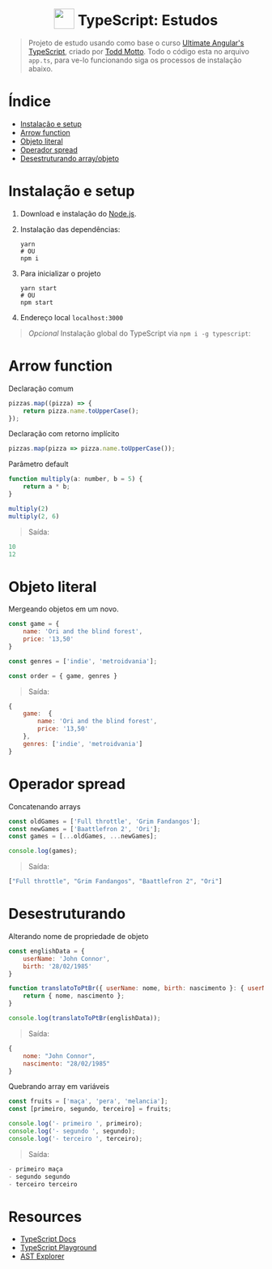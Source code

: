 <h1 align="center">
<img width="40" valign="bottom" src="https://ultimateangular.com/assets/img/categories/typescript.svg">
TypeScript: Estudos
</h1>

> Projeto de estudo usando como base o curso [Ultimate Angular's TypeScript](https://ultimateangular.com/courses/), criado por [Todd Motto](https://toddmotto.com/).
Todo o código esta no arquivo `app.ts`, para ve-lo funcionando siga os processos de instalação abaixo.

# Índice
- [Instalação e setup](#Instalação-e-setup)
- [Arrow function](#Arrow-function)
- [Objeto literal](#Objeto-literal)
- [Operador spread](#Operador-spread)
- [Desestruturando array/objeto](#Desestruturando)

# Instalação e setup

1. Download e instalação do [Node.js](https://nodejs.org/en/download/).

2. Instalação das dependências:
    ```
    yarn
    # OU
    npm i
    ```

3. Para inicializar o projeto
    ```
    yarn start
    # OU
    npm start
    ```

4. Endereço local `localhost:3000`

>*Opcional* Instalação global do TypeScript via `npm i -g typescript`:


# Arrow function

Declaração comum
```js
pizzas.map((pizza) => {
    return pizza.name.toUpperCase();
});
```

Declaração com retorno implícito
```js
pizzas.map(pizza => pizza.name.toUpperCase());
```

Parâmetro default
```js
function multiply(a: number, b = 5) {
    return a * b;
}

multiply(2)
multiply(2, 6)
```
> Saída:
```js
10
12
```

# Objeto literal

Mergeando objetos em um novo.

```js
const game = {
    name: 'Ori and the blind forest',
    price: '13,50'
}

const genres = ['indie', 'metroidvania'];

const order = { game, genres }

```

> Saída:

```js
{
    game:  {
        name: 'Ori and the blind forest',
        price: '13,50'
    },
    genres: ['indie', 'metroidvania']
}
```

# Operador spread

Concatenando arrays

```js
const oldGames = ['Full throttle', 'Grim Fandangos'];
const newGames = ['Baattlefron 2', 'Ori'];
const games = [...oldGames, ...newGames];

console.log(games);
```

> Saída:

```js
["Full throttle", "Grim Fandangos", "Baattlefron 2", "Ori"]
```

# Desestruturando

Alterando nome de propriedade de objeto

```js
const englishData = {
    userName: 'John Connor',
    birth: '28/02/1985'
}

function translatoToPtBr({ userName: nome, birth: nascimento }: { userName: string, birth: string }){
    return { nome, nascimento };
}

console.log(translatoToPtBr(englishData));
```

> Saída:

```js
{
    nome: "John Connor", 
    nascimento: "28/02/1985"
}
```

Quebrando array em variáveis

```js
const fruits = ['maça', 'pera', 'melancia'];
const [primeiro, segundo, terceiro] = fruits;

console.log('- primeiro ', primeiro);
console.log('- segundo ', segundo);
console.log('- terceiro ', terceiro);
```

> Saída:

```js
- primeiro maça
- segundo segundo
- terceiro terceiro
```

# Resources

* [TypeScript Docs](https://www.typescriptlang.org)
* [TypeScript Playground](https://www.typescriptlang.org/play)
* [AST Explorer](https://astexplorer.net)